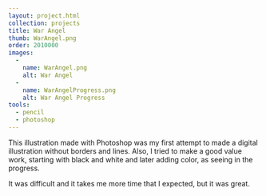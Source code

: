 ```yaml
---
layout: project.html
collection: projects
title: War Angel
thumb: WarAngel.png
order: 2010000
images:
  -
    name: WarAngel.png
    alt: War Angel
  -
    name: WarAngelProgress.png
    alt: War Angel Progress
tools:
  - pencil
  - photoshop
---
```


This illustration made with Photoshop was my first attempt to made a digital illustration without borders and lines. Also, I tried to make a good value work, starting with black and white and later adding color, as seeing in the progress.

It was difficult and it takes me more time that I expected, but it was great.
